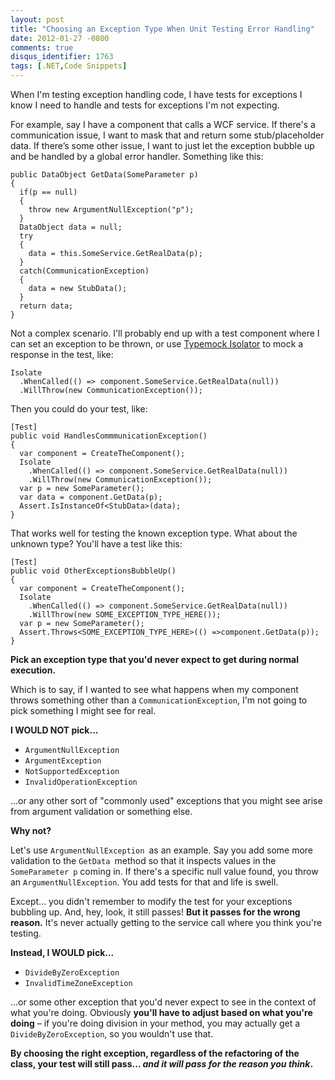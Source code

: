 ```yaml
---
layout: post
title: "Choosing an Exception Type When Unit Testing Error Handling"
date: 2012-01-27 -0800
comments: true
disqus_identifier: 1763
tags: [.NET,Code Snippets]
---
```

When I'm testing exception handling code, I have tests for exceptions I
know I need to handle and tests for exceptions I'm not expecting.

For example, say I have a component that calls a WCF service. If there's
a communication issue, I want to mask that and return some
stub/placeholder data. If there’s some other issue, I want to just let
the exception bubble up and be handled by a global error handler.
Something like this:

    public DataObject GetData(SomeParameter p)
    {
      if(p == null)
      {
        throw new ArgumentNullException("p");
      }
      DataObject data = null;
      try
      {
        data = this.SomeService.GetRealData(p);
      }
      catch(CommunicationException)
      {
        data = new StubData();
      }
      return data;
    }

Not a complex scenario. I'll probably end up with a test component where
I can set an exception to be thrown, or use [Typemock
Isolator](http://www.plimus.com/jsp/redirect.jsp?contractId=1655929&referrer=tillig)
to mock a response in the test, like:

    Isolate
      .WhenCalled(() => component.SomeService.GetRealData(null))
      .WillThrow(new CommunicationException());

Then you could do your test, like:

    [Test]
    public void HandlesCommmunicationException()
    {
      var component = CreateTheComponent();
      Isolate
        .WhenCalled(() => component.SomeService.GetRealData(null))
        .WillThrow(new CommunicationException());
      var p = new SomeParameter();
      var data = component.GetData(p);
      Assert.IsInstanceOf<StubData>(data);
    }

That works well for testing the known exception type. What about the
unknown type? You'll have a test like this:

    [Test]
    public void OtherExceptionsBubbleUp()
    {
      var component = CreateTheComponent();
      Isolate
        .WhenCalled(() => component.SomeService.GetRealData(null))
        .WillThrow(new SOME_EXCEPTION_TYPE_HERE());
      var p = new SomeParameter();
      Assert.Throws<SOME_EXCEPTION_TYPE_HERE>(() =>component.GetData(p));
    }

**Pick an exception type that you'd never expect to get during normal
execution.**

Which is to say, if I wanted to see what happens when my component
throws something other than a `CommunicationException`, I'm not going to
pick something I might see for real.

**I WOULD NOT pick...**

-   `ArgumentNullException `
-   `ArgumentException `
-   `NotSupportedException `
-   `InvalidOperationException `

...or any other sort of "commonly used" exceptions that you might see
arise from argument validation or something else.

**Why not?**

Let's use `ArgumentNullException `as an example. Say you add some more
validation to the `GetData `method so that it inspects values in the
`SomeParameter p` coming in. If there's a specific null value found, you
throw an `ArgumentNullException`. You add tests for that and life is
swell.

Except... you didn't remember to modify the test for your exceptions
bubbling up. And, hey, look, it still passes! **But it passes for the
wrong reason.** It's never actually getting to the service call where
you think you're testing.

**Instead, I WOULD pick...**

-   `DivideByZeroException`
-   `InvalidTimeZoneException`

...or some other exception that you'd never expect to see in the context
of what you're doing. Obviously **you'll have to adjust based on what
you're doing** – if you're doing division in your method, you may
actually get a `DivideByZeroException`, so you wouldn't use that.

**By choosing the right exception, regardless of the refactoring of the
class, your test will still pass... *and it will pass for the reason you
think*.**

